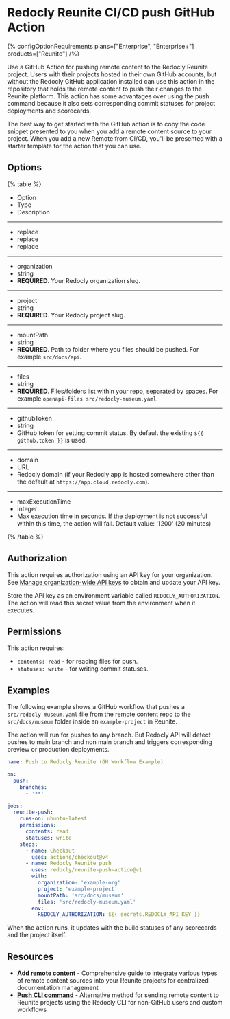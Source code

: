 # Redocly Reunite CI/CD push GitHub Action

{% configOptionRequirements plans=["Enterprise", "Enterprise+"] products=["Reunite"] /%}

Use a GitHub Action for pushing remote content to the Redocly Reunite project.
Users with their projects hosted in their own GitHub accounts, but without the Redocly GitHub application installed can use this action in the repository that holds the remote content to push their changes to the Reunite platform.
This action has some advantages over using the push command because it also sets corresponding commit statuses for project deployments and scorecards.

The best way to get started with the GitHub action is to copy the code snippet presented to you when you add a remote content source to your project.
When you add a new Remote from CI/CD, you'll be presented with a starter template for the action that you can use.

## Options

{% table %}

- Option
- Type
- Description

---

- replace
- replace
- replace

---

- organization
- string
- **REQUIRED**.
  Your Redocly organization slug.

---

- project
- string
- **REQUIRED**.
  Your Redocly project slug.

---

- mountPath
- string
- **REQUIRED**.
  Path to folder where you files should be pushed.
  For example `src/docs/api`.

---

- files
- string
- **REQUIRED**.
  Files/folders list within your repo, separated by spaces.
  For example `openapi-files src/redocly-museum.yaml`.

---

- githubToken
- string
- GitHub token for setting commit status.
  By default the existing `${{ github.token }}` is used.

---

- domain
- URL
- Redocly domain (if your Redocly app is hosted somewhere other than the default at `https://app.cloud.redocly.com`).

---

- maxExecutionTime
- integer
- Max execution time in seconds.
  If the deployment is not successful within this time, the action will fail.
  Default value: '1200' (20 minutes)

{% /table %}

## Authorization

This action requires authorization using an API key for your organization.
See [Manage organization-wide API keys](../../organization/api-keys.md) to obtain and update your API key.

Store the API key as an environment variable called `REDOCLY_AUTHORIZATION`.
The action will read this secret value from the environment when it executes.

## Permissions

This action requires:
- `contents: read` - for reading files for push.
- `statuses: write` - for writing commit statuses.

## Examples

The following example shows a GitHub workflow that pushes a `src/redocly-museum.yaml` file from the remote content repo
to the `src/docs/museum` folder inside an `example-project` in Reunite.

The action will run for pushes to any branch.
But Redocly API will detect pushes to main branch and non main branch and triggers corresponding preview or production deployments.


```yaml {% title=".github/workflows/redocly-push.yaml" %}
name: Push to Redocly Reunite (GH Workflow Example)

on:
  push:
    branches:
      - '**'

jobs:
  reunite-push:
    runs-on: ubuntu-latest
    permissions:
      contents: read
      statuses: write
    steps:
      - name: Checkout
        uses: actions/checkout@v4
      - name: Redocly Reunite push
        uses: redocly/reunite-push-action@v1
        with:
          organization: 'example-org'
          project: 'example-project'
          mountPath: 'src/docs/museum'
          files: 'src/redocly-museum.yaml'
        env:
          REDOCLY_AUTHORIZATION: ${{ secrets.REDOCLY_API_KEY }}
```

When the action runs, it updates with the build statuses of any scorecards and the project itself.

## Resources

- **[Add remote content](./index.md)** - Comprehensive guide to integrate various types of remote content sources into your Reunite projects for centralized documentation management
- **[Push CLI command](https://redocly.com/docs/cli/commands/push)** - Alternative method for sending remote content to Reunite projects using the Redocly CLI for non-GitHub users and custom workflows
